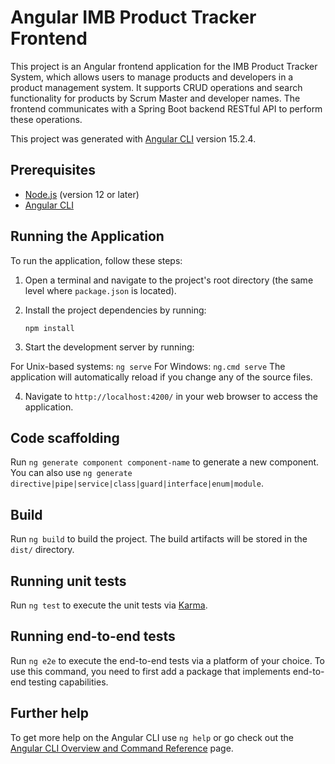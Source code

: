 # Angular IMB Product Tracker Frontend

This project is an Angular frontend application for the IMB Product Tracker System, which allows users to manage products and developers in a product management system. It supports CRUD operations and search functionality for products by Scrum Master and developer names. The frontend communicates with a Spring Boot backend RESTful API to perform these operations.

This project was generated with [Angular CLI](https://github.com/angular/angular-cli) version 15.2.4.

## Prerequisites

- [Node.js](https://nodejs.org/) (version 12 or later)
- [Angular CLI](https://cli.angular.io/)

## Running the Application

To run the application, follow these steps:

1. Open a terminal and navigate to the project's root directory (the same level where `package.json` is located).

2. Install the project dependencies by running:
    ```
    npm install
    ```
3. Start the development server by running:

For Unix-based systems:
    ```
    ng serve
    ```
For Windows:
    ```
    ng.cmd serve
    ```
The application will automatically reload if you change any of the source files.

4. Navigate to `http://localhost:4200/` in your web browser to access the application.

## Code scaffolding
Run `ng generate component component-name` to generate a new component. You can also use `ng generate directive|pipe|service|class|guard|interface|enum|module`.

## Build

Run `ng build` to build the project. The build artifacts will be stored in the `dist/` directory.

## Running unit tests

Run `ng test` to execute the unit tests via [Karma](https://karma-runner.github.io).

## Running end-to-end tests

Run `ng e2e` to execute the end-to-end tests via a platform of your choice. To use this command, you need to first add a package that implements end-to-end testing capabilities.

## Further help

To get more help on the Angular CLI use `ng help` or go check out the [Angular CLI Overview and Command Reference](https://angular.io/cli) page.